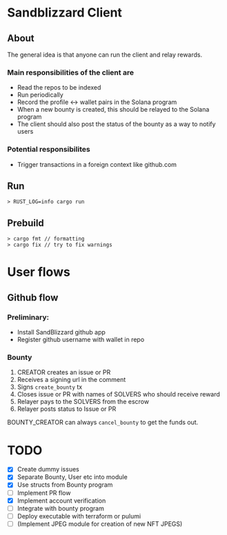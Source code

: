 # Sandblizzard Client

## About

The general idea is that anyone can run the client and relay rewards.

### Main responsibilities of the client are

- Read the repos to be indexed
- Run periodically
- Record the profile <-> wallet pairs in the Solana program
- When a new bounty is created, this should be relayed to the Solana program
- The client should also post the status of the bounty as a way to notify users

### Potential responsibilites

- Trigger transactions in a foreign context like github.com

## Run

```
> RUST_LOG=info cargo run
```

## Prebuild

```
> cargo fmt // formatting
> cargo fix // try to fix warnings
```

# User flows

## Github flow

### Preliminary:

- Install SandBlizzard github app
- Register github username with wallet in repo

### Bounty

1. CREATOR creates an issue or PR
2. Receives a signing url in the comment
3. Signs `create_bounty` tx
4. Closes issue or PR with names of SOLVERS who should receive reward
5. Relayer pays to the SOLVERS from the escrow
6. Relayer posts status to Issue or PR

BOUNTY_CREATOR can always `cancel_bounty` to get the funds out.

# TODO

- [x] Create dummy issues
- [x] Separate Bounty, User etc into module
- [x] Use structs from Bounty program
- [ ] Implement PR flow
- [x] Implement account verification
- [ ] Integrate with bounty program
- [ ] Deploy executable with terraform or pulumi
- [ ] (Implement JPEG module for creation of new NFT JPEGS)
